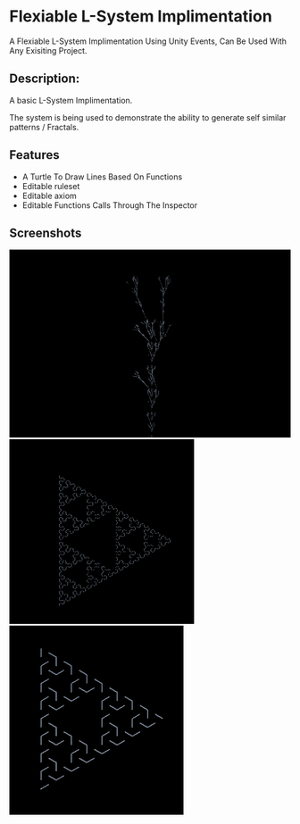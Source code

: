 
# Flexiable L-System Implimentation 
A Flexiable L-System Implimentation Using Unity Events, Can Be Used With Any Exisiting Project.
## Description:

A basic L-System Implimentation.

The system is being used to demonstrate the ability to generate self similar patterns / Fractals.



## Features

- A Turtle To Draw Lines Based On Functions
- Editable ruleset
- Editable axiom
- Editable Functions Calls Through The Inspector

## Screenshots
![ScreenShot](https://github.com/Adam-Bakerr/L-Systems/blob/main/Screenshots/Fractal1.png?raw=true)
![ScreenShot](https://github.com/Adam-Bakerr/L-Systems/blob/main/Screenshots/Fractal2.png?raw=true)
![ScreenShot](https://github.com/Adam-Bakerr/L-Systems/blob/main/Screenshots/Fractal3.png?raw=true)
